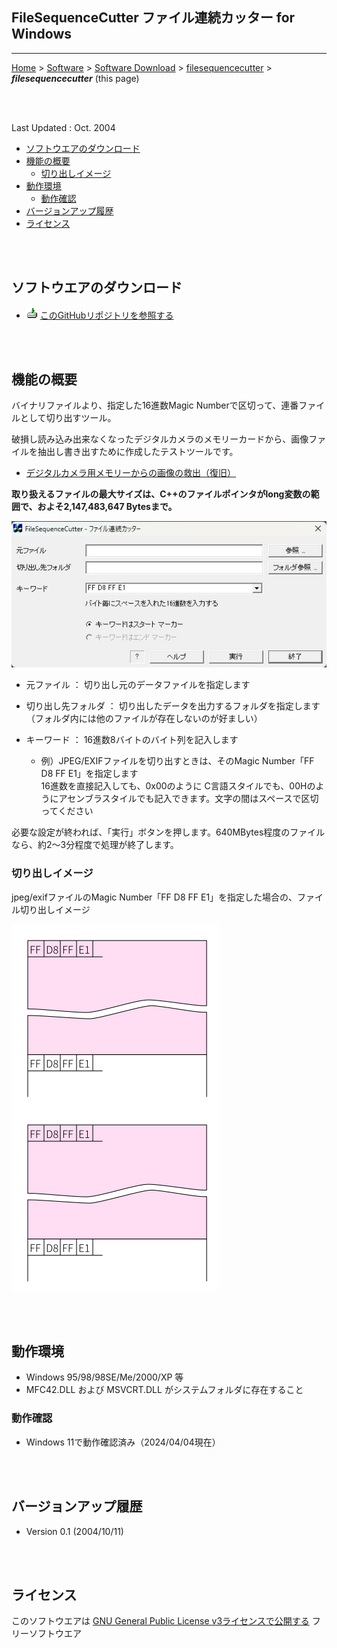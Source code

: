 ## FileSequenceCutter ファイル連続カッター for Windows<!-- omit in toc -->

---
[Home](https://oasis3855.github.io/webpage/) > [Software](https://oasis3855.github.io/webpage/software/index.html) > [Software Download](https://oasis3855.github.io/webpage/software/software-download.html) > [filesequencecutter](../filesequencecutter/README.md) > ***filesequencecutter*** (this page)

<br />
<br />

Last Updated : Oct. 2004

- [ソフトウエアのダウンロード](#ソフトウエアのダウンロード)
- [機能の概要](#機能の概要)
  - [切り出しイメージ](#切り出しイメージ)
- [動作環境](#動作環境)
  - [動作確認](#動作確認)
- [バージョンアップ履歴](#バージョンアップ履歴)
- [ライセンス](#ライセンス)

<br />
<br />

## ソフトウエアのダウンロード

- ![download icon](../readme_pics/soft-ico-download-darkmode.gif)   [このGitHubリポジトリを参照する](../filesequencecutter/download) 

<br />
<br />

## 機能の概要

バイナリファイルより、指定した16進数Magic Numberで区切って、連番ファイルとして切り出すツール。

破損し読み込み出来なくなったデジタルカメラのメモリーカードから、画像ファイルを抽出し書き出すために作成したテストツールです。

- [デジタルカメラ用メモリーからの画像の救出（復旧）](./RescueJpegFile.md)

**取り扱えるファイルの最大サイズは、C++のファイルポインタがlong変数の範囲で、およそ2,147,483,647 Bytesまで。**

![メインダイアログ](./readme_pics/pic_filesequencecutter_dlg.jpg)

- 元ファイル ： 切り出し元のデータファイルを指定します

- 切り出し先フォルダ ： 切り出したデータを出力するフォルダを指定します<br/>
（フォルダ内には他のファイルが存在しないのが好ましい）

- キーワード ： 16進数8バイトのバイト列を記入します
    - 例）JPEG/EXIFファイルを切り出すときは、そのMagic Number「FF D8 FF E1」を指定します<br/>
    16進数を直接記入しても、0x00のように C言語スタイルでも、00Hのようにアセンブラスタイルでも記入できます。文字の間はスペースで区切ってください

必要な設定が終われば、「実行」ボタンを押します。640MBytes程度のファイルなら、約2〜3分程度で処理が終了します。

### 切り出しイメージ

jpeg/exifファイルのMagic Number「FF D8 FF E1」を指定した場合の、ファイル切り出しイメージ

![切り取りイメージ](./readme_pics/fig-jpegexif-cut.png#gh-light-mode-only)
![切り取りイメージ](./readme_pics/fig-jpegexif-cut.png#gh-dark-mode-only)

<br />
<br />

## 動作環境

- Windows 95/98/98SE/Me/2000/XP 等
- MFC42.DLL および MSVCRT.DLL がシステムフォルダに存在すること

### 動作確認
  - Windows 11で動作確認済み（2024/04/04現在）

<br />
<br />

## バージョンアップ履歴

- Version 0.1 (2004/10/11)

<br />
<br />

## ライセンス

このソフトウエアは [GNU General Public License v3ライセンスで公開する](https://gpl.mhatta.org/gpl.ja.html) フリーソフトウエア
